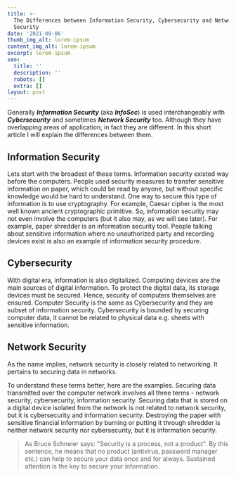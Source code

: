 ```yaml
---
title: >-
  The Differences between Information Security, Cybersecurity and Network
  Security
date: '2021-09-06'
thumb_img_alt: lorem-ipsum
content_img_alt: lorem-ipsum
excerpt: lorem-ipsum
seo:
  title: ''
  description: ''
  robots: []
  extra: []
layout: post
---
```

Generally ***Information Security*** (aka ***InfoSec***) is used interchangeably with ***Cybersecurity*** and sometimes ***Network Security*** too. Although they have overlapping areas of application, in fact they are different. In this short article I will explain the differences between them.

## Information Security

Lets start with the broadest of these terms. Information security existed way before the computers. People used security measures to transfer sensitive information on paper, which could be read by anyone, but without specific knowledge would be hard to understand. One way to secure this type of information is to use cryptography. For example, Caesar cipher is the most well known ancient cryptographic primitive. So, information security may not even involve the computers (but it also may, as we will see later). For example, paper shredder is an information security tool. People talking about sensitive information where no unauthorized party and recording devices exist is also an example of information security procedure.

## Cybersecurity

With digital era, information is also digitalized. Computing devices are the main sources of digital information. To protect the digital data, its storage devices must be secured. Hence, security of computers themselves are ensured. Computer Security is the same as Cybersecurity and they are subset of information security. Cybersecurity is bounded by securing computer data, it cannot be related to physical data e.g. sheets with sensitive information.

## Network Security

As the name implies, network security is closely related to networking. It pertains to securing data in networks.

To understand these terms better, here are the examples. Securing data transmitted over the computer network involves all three terms - network security, cybersecurity, information security. Securing data that is stored on a digital device isolated from the network is not related to network security, but it is cybersecurity and information security. Destroying the paper with sensitive financial information by burning or putting it through shredder is neither network security nor cybersecurity, but it is information security.

> As Bruce Schneier says: "Security is a process, not a product". By this sentence, he means that no product (antivirus, password manager etc.) can help to secure your data once and for always. Sustained attention is the key to secure your information.
